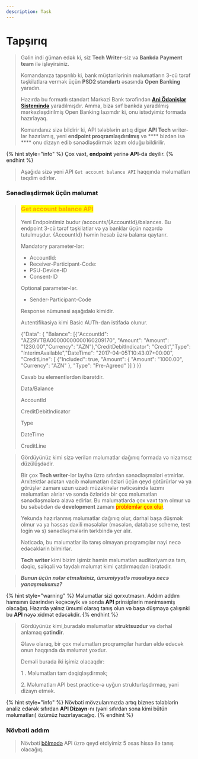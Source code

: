 ```yaml
---
description: Task
---
```


# Tapşırıq

> Gəlin indi güman edək ki, siz **Tech Writer**-siz və **Bankda** **Payment team** ilə işləyirsiniz.&#x20;
>
> Komandanıza tapşırılıb ki, bank müştərilərinin məlumatların 3-cü tərəf təşkilatlara vermək üçün **PSD2 standartı** əsasında **Open Banking** yaradın.
>
> Hazırda bu formatlı standart Mərkəzi Bank tərəfindən [**Ani Ödənişlər Sistemində**](https://anipay.az/open-banking) yaradılmışdır. Amma, bizə sırf bankda yaradılmış mərkəzləşdirilmiş Open Banking lazımdır ki, onu istədyimiz formada hazırlayaq.
>
> Komandanız sizə bildirir ki, API tələblərin artıq digər **API Tech** writer-lər hazırlamış, yeni **endpoint proqramlaşdırılmış** və **** bizdən isə **** onu dizayn edib sənədləşdirmək lazım olduğu bildirilir.

{% hint style="info" %}
Çox vaxt, **endpoint** yerinə **API**-da deyilir.
{% endhint %}

> Aşağıda sizə yeni API `Get account balance API` haqqında məlumatları təqdim edirlər.

### Sənədləşdirmək üçün məlumat

> ### <mark style="color:orange;">Get account balance API</mark>
>
> Yeni Endpointimiz budur   /accounts/{AccountId}/balances. Bu endpoint 3-cü tərəf təşkilatlar və ya banklar üçün nəzərdə tutulmuşdur. {AccountId} həmin hesab üzrə balansı qaytarır.
>
> Mandatory parameter-lər:
>
> * AccountId:&#x20;
> * Receiver-Participant-Code:&#x20;
> * PSU-Device-ID
> * Consent-ID
>
> Optional parameter-lər.
>
> * Sender-Participant-Code
>
> Response nümunəsi aşağıdakı kimidir.
>
> Autentifikasiya kimi Basic AUTh-dan istifadə olunur.
>
> {"Data": {    "Balance": \[{"AccountId": "AZ29VTBA00000000000160209170", "Amount": "Amount": "1230.00","Currency": "AZN"},"CreditDebitIndicator": "Credit","Type": "InterimAvailable","DateTime": "2017-04-05T10:43:07+00:00", "CreditLine": \[ {"Included": true, "Amount": {   "Amount": "1000.00",   "Currency": "AZN" }, "Type": "Pre-Agreed"  }] } \}}
>
> Cavab bu elementlərdən ibarətdir.
>
> Data/Balance&#x20;
>
> AccountId
>
> CreditDebitIndicator
>
> Type
>
> DateTime
>
> CreditLine
>
>

> Gördüyünüz kimi sizə verilən məlumatlar dağınıq formada və nizamsız düzülüşdədir.
>
> Bir çox **Tech writer**-lər layihə üzrə sıfırdan sənədləşmələri etmirlər. Arxitektlər adətən vacib məlumatları özləri üçün qeyd götürürlər və ya görüşlər zamanı uzun uzadı müzakirələr nəticəsində lazımı məlumatları alırlar və sonda özləridə bir çox məlumatları sənədləşmələrə əlavə edirlər. Bu məlumatlarda çox vaxt tam olmur və bu səbəbdən də **development** zamanı <mark style="color:red;">problemlər çox olur</mark>.&#x20;
>
> Yekunda hazırlanmış məlumatlar dağınıq olur, dərhal başa düşmək olmur və ya həssas daxili məsələlər (məsələn, database scheme, test login və s) sənədləşmələrin tərkbində yer alır.
>
> Nəticədə, bu məlumatlar ilə tanış olmayan proqramçılar nəyi necə edəcəklərin bilmirlər.
>
> **Tech writer** kimi bizim işimiz həmin məlumatları auditoriyamıza tam, dəqiq, səliqəli və faydalı məlumat kimi çatdırmaqdan ibratədir.&#x20;

> _**Bunun üçün nələr etməlisiniz, ümumiyyətlə məsələyə necə yanaşmalısınız?**_&#x20;

{% hint style="warning" %}
Məlumatlar sizi qorxutmasın. Addım addım hamsının üzərindən keçəcəyik və sonda **API** prinsiplərin mənimsəmiş olacağıq. Hazırda yalnız ümumi olaraq tanış olun və başa düşməyə çalışınki bu **API** nəyə xidmət edəcəkdir.
{% endhint %}

> Gördüyünüz kimi,buradakı məlumatlar **struktsuzdur** və dərhal anlamaq **çətindir**.&#x20;
>
> Əlavə olaraq, bir çox məlumatları proqramçılar hardan əldə edəcək onun haqqında da məlumat yoxdur.
>
> Deməli burada iki işimiz olacaqdır:
>
> 1 . Məlumatları tam dəqiqləşdirmək;
>
> 2\. Məlumatları API best practice-ə uyğun strukturlaşdırmaq, yəni dizayn etmək.&#x20;

{% hint style="info" %}
Növbəti mövzularımızda artıq biznes tələblərin analiz edərək sıfırdan **API Dizayn**-nı (yəni sıfırdan sona kimi bütün məlumatları) özümüz hazırlayacağıq.&#x20;
{% endhint %}

### Növbəti addım

> Növbəti [bölmədə](api-reference-tutorial/api-reference-tutorial-overview.md) API üzrə qeyd etdiyimiz 5 əsas hissə ilə tanış olacağıq.&#x20;
